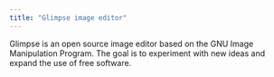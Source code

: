 ```yaml
---
title: "Glimpse image editor"
---
```

Glimpse is an open source image editor based on the GNU Image Manipulation Program. The goal is to experiment with new ideas and expand the use of free software.
